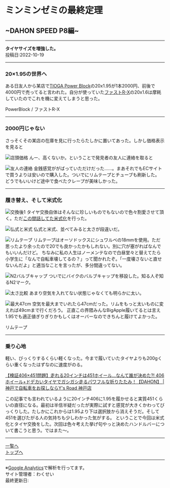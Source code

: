 # ミンミンゼミの最終定理

## ~DAHON SPEED P8編~

---

**タイヤサイズを増強した。**  
投稿日:2022-10-19

---

### 20×1.95の世界へ

ある日友人から某店で[TIOGA Power Block](https://tiogajpn.com/products/tire/tir19203.html)の20x1.95が1本2000円、前後で4000円で売ってると言われた。自分が使っていた[ファストR-X](https://tiogajpn.com/products/tire/tir28800.html)の20x1.6は摩耗していたのでこれを機に変えてしまうと思った。

PowerBlock / ファストR-X

---

### 2000円じゃない

さっそくその某店の在庫を見に行ったらたしかに置いてあった。しかし価格表示を見ると

![店頭価格](/bike/md/P8/images11/20221004_115438.jpg)
んー、高くないか。ということで発見者の友人に連絡を取ると

![友人の連絡](/bike/md/P8/images11/1664856977446.jpg)
金銭感覚ががばっていただけだった……。まあそれでもECサイトで買うよりは安いので購入した。ついでにリムテープとチューブも刷新した。
どうでもいいけど途中で食べたクレープが美味しかった。

---

### 履き替え、そして米式化

![交換後1](/bike/md/P8/images11/20221004_160616.jpg)
タイヤ交換自体はそんなに珍しいものでもないので色々割愛させて頂く。ただ[この間話してた米式化](6.html)を行った。

![仏式と米式](/bike/md/P8/images11/20221004_155322.jpg)
仏式と米式、並べてみると太さが段違いだ。

![リムテープ](/bike/md/P8/images11/20221004_160302.jpg)
リムテープはオーソドックスにシュワルベの18mmを使用。ただ思ったより余ったので20でも良かったかもしれない。別に穴が塞がればなんでもいいんだけど。
ちなみに私の人生はノーメンテなので白昼堂々と替えてたら小学生に「なんで自転車壊してるの？」って聞かれたぞ。「一度壊さないと直せないんだよ」と適当なことを言ったが、多分間違ってない。

![N2バルブキャップ](/bike/md/P8/images11/20221004_161944.jpg)
ついでにバイクのバルブキャップを移設した。知る人ぞ知るN2マーク。

![太さ比較](/bike/md/P8/images11/20221004_162140.jpg)
あまり空気を入れてない状態じゃなくても明らかに太い。

![最大47cm](/bike/md/P8/images11/20221005_114223.jpg)
空気を最大までいれたら47cmだった。リムをもっと太いものに変えれば49cmまで行くだろう。
正直この界隈みんなBigApple履いてるとは言え1.95でも適正値ぎりぎりかもしくはオーバーなのできちんと履けてよかった。

リムテープ

---

### 乗り心地

軽い、びっくりするくらい軽くなった。今まで履いていたタイヤよりも200gくらい重くなったはずなのに速度がのる。

[【検証406×451問題】走れる20インチは451ホイール…なんて誰が決めた?! 406ホイール+ドデカいタイヤでガシガシ走るパワフルな折りたたみ！【DAHON】 | 神戸で自転車をお探しならY's Road 神戸店](https://ysroad.co.jp/kobe/2018/04/01/38949)

この記事でも言われているように20インチ406に1.95を履かせると実質451くらいの直径になる。最初は半信半疑だったが実際に試すと感覚が大きくかわってびっくりした。たしかにこれからは1.95より下は選択肢から消えそうだ。そして451を選びたがる人の気持ちも少しわかった気がする。
ということで今回は米式化とタイヤ交換をした。次回は色々考えた挙げ句やっと決めたハンドルバーについて書こうと思う。ではまた～。

---

[一覧へ](./Link.md)  
[トップへ](/)

---

※[Google Analytics](https://wahoij.github.io/GAPolicy.html)で解析を行ってます。  
サイト管理者：わくせい  
最終更新日:<time id="modify"></time>

